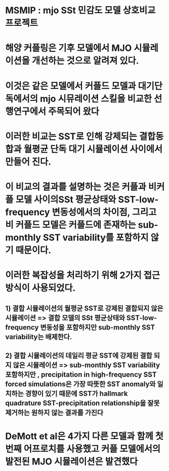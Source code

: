 # MSMIP : mjo SSt 민감도 모델 상호비교 프로젝트

# 해양 커플링은 기후 모델에서 MJO 시뮬레이션을 개선하는 것으로 알려져 있다.

# 이것은 같은 모델에서 커플드 모델과 대기단독에서의 mjo 시뮤레이션 스킬을 비교한 선행연구에서 주목되어 왔다

# 이러한 비교는 SST로 인해 강제되는 결합동합과 월평균 단독 대기 시뮬레이션 사이에서 만들어 진다.

# 이 비교의 결과를 설명하는 것은   커플과 비커플 모델 사이의SSt 평균상태와  SST-low-frequency 변동성에서의 차이점, 그리고 비 커플드 모델은 커플드에 존재하는  sub-monthly SST variability를 포함하지 않기 때문이다.

# 이러한 복잡성을 처리하기 위해 2가지 접근방식이 사용되었다.
## 1) 결합 시뮬레이션의 월평균 SST로 강제된 결합되지 않은 시뮬레이션 => 결합 모델의 SSt 평균상태와  SST-low-frequency 변동성을 포함하지만 sub-monthly SST variability는 배제한다.

## 2) 결합 시뮬레이션의 데일리 평균 SST에 강제된 결합 되지 않은 시뮬레이션 => sub-monthly SST variability 포함하지만 ,  precipitation in high-frequency SST forced simulations은 가장 따뜻한 SST anomaly와 일치하는 경향이 있기 때문에 SST가 hallmark quadrature SST-precipitation relationship을 잘못 제거하는 원하지 않는 결과를 가진다


# DeMott et al은 4가지 다른 모델과 함께 첫번째 어프로치를 사용했고 커플 모델에서의 발전된 MJO 시뮬레이션은 발견했다

# 
